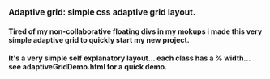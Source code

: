 <h3>Adaptive grid: simple css adaptive grid layout.</h3>

<h4>Tired of my non-collaborative floating divs in my mokups i made this very simple adaptive grid to quickly start my new project.</h4>
<h4>It's a very simple self explanatory layout... each class has a % width... see adaptiveGridDemo.html for a quick demo.</h4>

